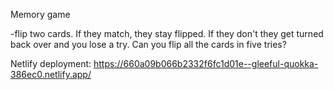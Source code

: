 Memory game

-flip two cards. If they match, they stay flipped. If they don't they get turned back over and you lose a try. Can you flip all the cards in five tries?

Netlify deployment: 
https://660a09b066b2332f6fc1d01e--gleeful-quokka-386ec0.netlify.app/
